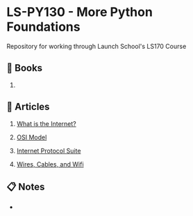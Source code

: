# LS-PY130 - More Python Foundations
Repository for working through Launch School's LS170 Course

## :green_book: Books
1. 

## :memo: Articles
1. [What is the Internet?](https://www.youtube.com/watch?v=Dxcc6ycZ73M)

2. [OSI Model](https://en.wikipedia.org/wiki/OSI_model)

3. [Internet Protocol Suite](https://en.wikipedia.org/wiki/Internet_protocol_suite)

4. [Wires, Cables, and Wifi](https://www.khanacademy.org/computing/code-org/computers-and-the-internet/internet-works/v/the-internet-wires-cables-and-wifi)

## :clipboard: Notes
- 